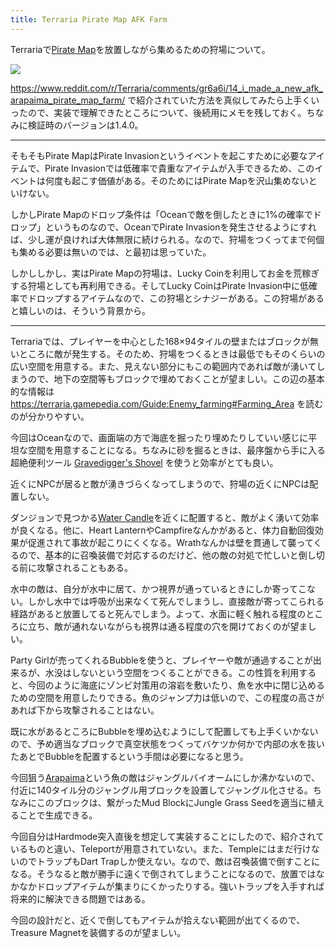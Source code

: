 ```yaml
---
title: Terraria Pirate Map AFK Farm
---
```


Terrariaで[Pirate Map](https://terraria.gamepedia.com/Pirate_Map)を放置しながら集めるための狩場について。

[![](https://i.imgur.com/bODfIFEh.png)](https://i.imgur.com/bODfIFEh.png)

<https://www.reddit.com/r/Terraria/comments/gr6a6i/14_i_made_a_new_afk_arapaima_pirate_map_farm/> で紹介されていた方法を真似してみたら上手くいったので、実装で理解できたところについて、後続用にメモを残しておく。ちなみに検証時のバージョンは1.4.0。

---

そもそもPirate MapはPirate Invasionというイベントを起こすために必要なアイテムで、Pirate Invasionでは低確率で貴重なアイテムが入手できるため、このイベントは何度も起こす価値がある。そのためにはPirate Mapを沢山集めないといけない。

しかしPirate Mapのドロップ条件は「Oceanで敵を倒したときに1%の確率でドロップ」というものなので、OceanでPirate Invasionを発生させるようにすれば、少し運が良ければ大体無限に続けられる。なので、狩場をつくってまで何個も集める必要は無いのでは、と最初は思っていた。

しかししかし、実はPirate Mapの狩場は、Lucky Coinを利用してお金を荒稼ぎする狩場としても再利用できる。そしてLucky CoinはPirate Invasion中に低確率でドロップするアイテムなので、この狩場とシナジーがある。この狩場があると嬉しいのは、そういう背景から。

---

Terrariaでは、プレイヤーを中心とした168×94タイルの壁またはブロックが無いところに敵が発生する。そのため、狩場をつくるときは最低でもそのくらいの広い空間を用意する。また、見えない部分にもこの範囲内であれば敵が湧いてしまうので、地下の空間等もブロックで埋めておくことが望ましい。この辺の基本的な情報は <https://terraria.gamepedia.com/Guide:Enemy_farming#Farming_Area> を読むのが分かりやすい。

今回はOceanなので、画面端の方で海底を掘ったり埋めたりしていい感じに平坦な空間を用意することになる。ちなみに砂を掘るときは、最序盤から手に入る超絶便利ツール [Gravedigger's Shovel](https://terraria.gamepedia.com/Gravedigger%27s_Shovel) を使うと効率がとても良い。

近くにNPCが居ると敵が湧きづらくなってしまうので、狩場の近くにNPCは配置しない。

ダンジョンで見つかる[Water Candle](https://terraria.gamepedia.com/Water_Candle)を近くに配置すると、敵がよく湧いて効率が良くなる。他に、Heart LanternやCampfireなんかがあると、体力自動回復効果が促進されて事故が起こりにくくなる。Wrathなんかは壁を貫通して襲ってくるので、基本的に召喚装備で対応するのだけど、他の敵の対処で忙しいと倒し切る前に攻撃されることもある。

水中の敵は、自分が水中に居て、かつ視界が通っているときにしか寄ってこない。しかし水中では呼吸が出来なくて死んでしまうし、直接敵が寄ってこられる経路があると放置してると死んでしまう。よって、水面に軽く触れる程度のところに立ち、敵が通れないながらも視界は通る程度の穴を開けておくのが望ましい。

Party Girlが売ってくれるBubbleを使うと、プレイヤーや敵が通過することが出来るが、水没はしないという空間をつくることができる。この性質を利用すると、今回のように海底にゾンビ対策用の溶岩を敷いたり、魚を水中に閉じ込めるための空間を用意したりできる。魚のジャンプ力は低いので、この程度の高さがあれば下から攻撃されることはない。

既に水があるところにBubbleを埋め込むようにして配置しても上手くいかないので、予め適当なブロックで真空状態をつくってバケツか何かで内部の水を抜いたあとでBubbleを配置するという手間は必要になると思う。

今回狙う[Arapaima](https://terraria.gamepedia.com/Arapaima)という魚の敵はジャングルバイオームにしか沸かないので、付近に140タイル分のジャングル用ブロックを設置してジャングル化させる。ちなみにこのブロックは、繋がったMud BlockにJungle Grass Seedを適当に植えることで生成できる。

今回自分はHardmode突入直後を想定して実装することにしたので、紹介されているものと違い、Teleportが用意されていない。また、Templeにはまだ行けないのでトラップもDart Trapしか使えない。なので、敵は召喚装備で倒すことになる。そうなると敵が勝手に遠くで倒されてしまうことになるので、放置ではなかなかドロップアイテムが集まりにくかったりする。強いトラップを入手すれば将来的に解決できる問題ではある。

今回の設計だと、近くで倒してもアイテムが拾えない範囲が出てくるので、Treasure Magnetを装備するのが望ましい。
